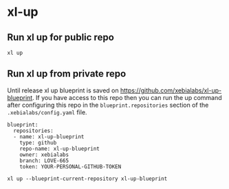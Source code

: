 # xl-up

## Run xl up for public repo

`xl up`

## Run xl up from private repo

Until release xl up blueprint is saved on https://github.com/xebialabs/xl-up-blueprint. If you have access to this repo then you can run the up command after configuring this repo in the `blueprint.repositories` section of the `.xebialabs/config.yaml` file.

```
blueprint:
  repositories:
  - name: xl-up-blueprint
    type: github
    repo-name: xl-up-blueprint
    owner: xebialabs
    branch: LOVE-665
    token: YOUR-PERSONAL-GITHUB-TOKEN

``` 

`xl up --blueprint-current-repository xl-up-blueprint`
